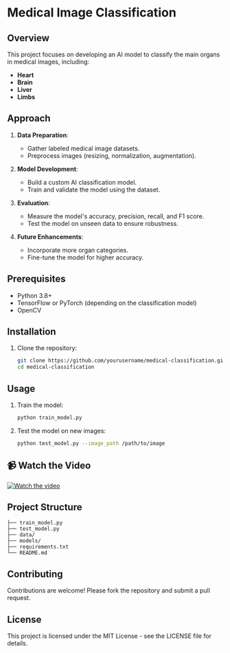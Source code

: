 # Medical Image Classification

## Overview
This project focuses on developing an AI model to classify the main organs in medical images, including:
- **Heart**
- **Brain**
- **Liver**
- **Limbs**

## Approach
1. **Data Preparation**:
   - Gather labeled medical image datasets.
   - Preprocess images (resizing, normalization, augmentation).
   
2. **Model Development**:
   - Build a custom AI classification model.
   - Train and validate the model using the dataset.
   
3. **Evaluation**:
   - Measure the model's accuracy, precision, recall, and F1 score.
   - Test the model on unseen data to ensure robustness.

4. **Future Enhancements**:
   - Incorporate more organ categories.
   - Fine-tune the model for higher accuracy.

## Prerequisites
- Python 3.8+
- TensorFlow or PyTorch (depending on the classification model)
- OpenCV

## Installation
1. Clone the repository:
   ```bash
   git clone https://github.com/yourusername/medical-classification.git
   cd medical-classification
   ```

## Usage
1. Train the model:
   ```bash
   python train_model.py
   ```
2. Test the model on new images:
   ```bash
   python test_model.py --image_path /path/to/image
   ```
## 📹 Watch the Video

[![Watch the video](https://img.youtube.com/vi/107IjI9yKqkQrKALrB-N5ODVivy3jgXer/0.jpg)](https://drive.google.com/file/d/107IjI9yKqkQrKALrB-N5ODVivy3jgXer/view?usp=drivesdk)

## Project Structure
```
├── train_model.py
├── test_model.py
├── data/
├── models/
├── requirements.txt
└── README.md
```

## Contributing
Contributions are welcome! Please fork the repository and submit a pull request.

## License
This project is licensed under the MIT License - see the LICENSE file for details.
